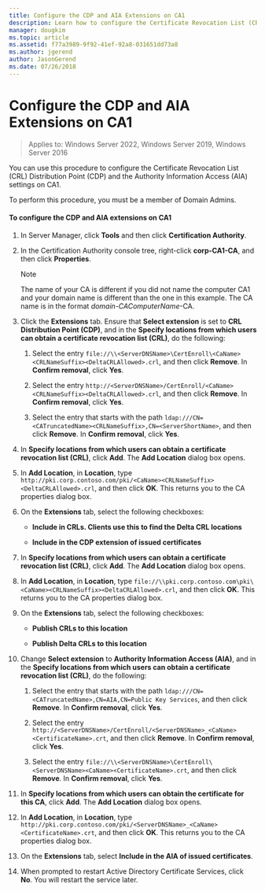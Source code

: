 ```yaml
---
title: Configure the CDP and AIA Extensions on CA1
description: Learn how to configure the Certificate Revocation List (CRL) Distribution Point (CDP) and the Authority Information Access (AIA) settings on CA1.
manager: dougkim
ms.topic: article
ms.assetid: f77a3989-9f92-41ef-92a8-031651dd73a8
ms.author: jgerend
author: JasonGerend
ms.date: 07/26/2018
---
```

# Configure the CDP and AIA Extensions on CA1

>Applies to: Windows Server 2022, Windows Server 2019, Windows Server 2016

You can use this procedure to configure the Certificate Revocation List (CRL) Distribution Point (CDP) and the Authority Information Access (AIA) settings on CA1.

To perform this procedure, you must be a member of Domain Admins.

#### To configure the CDP and AIA extensions on CA1

1.  In Server Manager, click **Tools** and then click **Certification Authority**.

2.  In the Certification Authority console tree, right-click **corp-CA1-CA**, and then click **Properties**.

    > [!NOTE]
    > The name of your CA is different if you did not name the computer CA1 and your domain name is different than the one in this example. The CA name is in the format *domain*-*CAComputerName*-CA.

3.  Click the **Extensions** tab. Ensure that **Select extension** is set to **CRL Distribution Point (CDP)**, and in the **Specify locations from which users can obtain a certificate revocation list (CRL)**, do the following:

    1.  Select the entry `file://\\<ServerDNSName>\CertEnroll\<CaName><CRLNameSuffix><DeltaCRLAllowed>.crl`, and then click **Remove**. In **Confirm removal**, click **Yes**.

    2.  Select the entry `http://<ServerDNSName>/CertEnroll/<CaName><CRLNameSuffix><DeltaCRLAllowed>.crl`, and then click **Remove**. In **Confirm removal**, click **Yes**.

    3.  Select the entry that starts with the path `ldap:///CN=<CATruncatedName><CRLNameSuffix>,CN=<ServerShortName>`, and then click **Remove**. In **Confirm removal**, click **Yes**.

4.  In **Specify locations from which users can obtain a certificate revocation list (CRL)**, click **Add**. The **Add Location** dialog box opens.

5.  In **Add Location**, in **Location**, type `http://pki.corp.contoso.com/pki/<CaName><CRLNameSuffix><DeltaCRLAllowed>.crl`, and then click **OK**. This returns you to the CA properties dialog box.

6.  On the **Extensions** tab, select the following checkboxes:

    -   **Include in CRLs. Clients use this to find the Delta CRL locations**

    -   **Include in the CDP extension of issued certificates**

7.  In **Specify locations from which users can obtain a certificate revocation list (CRL)**, click **Add**. The **Add Location** dialog box opens.

8.  In **Add Location**, in **Location**, type `file://\\pki.corp.contoso.com\pki\<CaName><CRLNameSuffix><DeltaCRLAllowed>.crl`, and then click **OK**. This returns you to the CA properties dialog box.

9. On the **Extensions** tab, select the following checkboxes:

    -   **Publish CRLs to this location**

    -   **Publish Delta CRLs to this location**

10. Change **Select extension** to **Authority Information Access (AIA)**, and in the **Specify locations from which users can obtain a certificate revocation list (CRL)**, do the following:

    1.  Select the entry that starts with the path `ldap:///CN=<CATruncatedName>,CN=AIA,CN=Public Key Services`, and then click **Remove**. In **Confirm removal**, click **Yes**.

    2.  Select the entry `http://<ServerDNSName>/CertEnroll/<ServerDNSName>_<CaName><CertificateName>.crt`, and then click **Remove**. In **Confirm removal**, click **Yes**.

    3.  Select the entry `file://\\<ServerDNSName>\CertEnroll\<ServerDNSName><CaName><CertificateName>.crt`, and then click **Remove**. In **Confirm removal**, click **Yes**.

11. In **Specify locations from which users can obtain the certificate for this CA**, click **Add**. The **Add Location** dialog box opens.

12. In **Add Location**, in **Location**, type `http://pki.corp.contoso.com/pki/<ServerDNSName>_<CaName><CertificateName>.crt`, and then click **OK**. This returns you to the CA properties dialog box.

13. On the **Extensions** tab, select **Include in the AIA of issued certificates**.

14. When prompted to restart Active Directory Certificate Services, click **No**. You will restart the service later.


